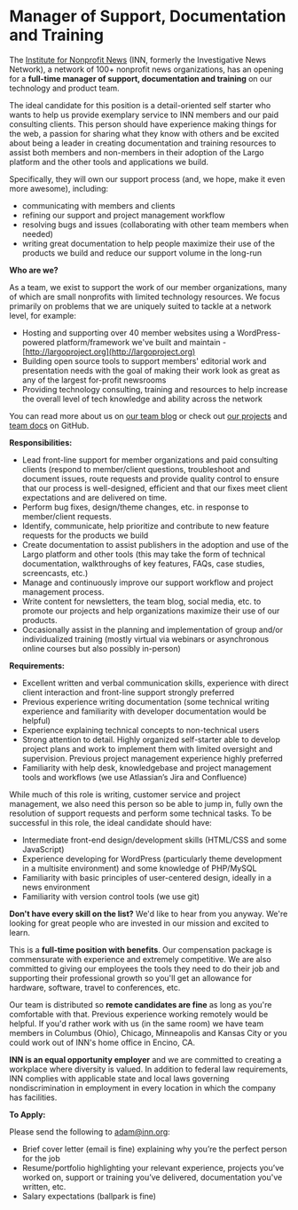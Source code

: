 # Manager of Support, Documentation and Training

The [Institute for Nonprofit News](http://inn.org) (INN, formerly the Investigative News Network), a network of 100+ nonprofit news organizations, has an opening for a **full-time manager of support, documentation and training** on our technology and product team.

The ideal candidate for this position is a detail-oriented self starter who wants to help us provide exemplary service to INN members and our paid consulting clients. This person should have experience making things for the web, a passion for sharing what they know with others and be excited about being a leader in creating documentation and training resources to assist both members and non-members in their adoption of the Largo platform and the other tools and applications we build.

Specifically, they will own our support process (and, we hope, make it even more awesome), including:

- communicating with members and clients
- refining our support and project management workflow
- resolving bugs and issues (collaborating with other team members when needed)
- writing great documentation to help people maximize their use of the products we build and reduce our support volume in the long-run

**Who are we?**

As a team, we exist to support the work of our member organizations, many of which are small nonprofits with limited technology resources. We focus primarily on problems that we are uniquely suited to tackle at a network level, for example:

-  Hosting and supporting over 40 member websites using a WordPress-powered platform/framework we've built and maintain - [http://largoproject.org](http://largoproject.org)
-  Building open source tools to support members' editorial work and presentation needs with the goal of making their work look as great as any of the largest for-profit newsrooms
-  Providing technology consulting, training and resources to help increase the overall level of tech knowledge and ability across the network

You can read more about us on [our team blog](http://nerds.inn.org) or check out [our projects](http://github.com/inn) and [team docs](http://github.com/inn/docs) on GitHub.


**Responsibilities:**

-  Lead front-line support for member organizations and paid consulting clients (respond to member/client questions, troubleshoot and document issues, route requests and provide quality control to ensure that our process is well-designed, efficient and that our fixes meet client expectations and are delivered on time.
-  Perform bug fixes, design/theme changes, etc. in response to member/client requests.
-  Identify, communicate, help prioritize and contribute to new feature requests for the products we build
-  Create documentation to assist publishers in the adoption and use of the Largo platform and other tools (this may take the form of technical documentation, walkthroughs of key features, FAQs, case studies, screencasts, etc.)
-  Manage and continuously improve our support workflow and project management process.
-  Write content for newsletters, the team blog, social media, etc. to promote our projects and help organizations maximize their use of our products.
-  Occasionally assist in the planning and implementation of group and/or individualized training (mostly virtual via webinars or asynchronous online courses but also possibly in-person)

**Requirements:**

-  Excellent written and verbal communication skills, experience with direct client interaction and front-line support strongly preferred
-  Previous experience writing documentation (some technical writing experience and familiarity with developer documentation would be helpful)
-  Experience explaining technical concepts to non-technical users 
-  Strong attention to detail. Highly organized self-starter able to develop project plans and work to implement them with limited oversight and supervision. Previous project management experience highly preferred
-  Familiarity with help desk, knowledgebase and project management tools and workflows (we use Atlassian’s Jira and Confluence)

While much of this role is writing, customer service and project management, we also need this person so be able to jump in, fully own the resolution of support requests and perform some technical tasks. To be successful in this role, the ideal candidate should have:

-  Intermediate front-end design/development skills (HTML/CSS and some JavaScript)
-  Experience developing for WordPress (particularly theme development in a multisite environment) and some knowledge of PHP/MySQL
-  Familiarity with basic principles of user-centered design, ideally in a news environment
-  Familiarity with version control tools (we use git)

**Don't have every skill on the list?** We'd like to hear from you anyway. We're looking for great people who are invested in our mission and excited to learn.

This is a **full-time position with benefits**. Our compensation package is commensurate with experience and extremely competitive. We are also committed to giving our employees the tools they need to do their job and supporting their professional growth so you'll get an allowance for hardware, software, travel to conferences, etc.

Our team is distributed so **remote candidates are fine** as long as you're comfortable with that. Previous experience working remotely would be helpful. If you'd rather work with us (in the same room) we have team members in Columbus (Ohio), Chicago, Minneapolis and Kansas City or you could work out of INN's home office in Encino, CA.

**INN is an equal opportunity employer** and we are committed to creating a workplace where diversity is valued. In addition to federal law requirements, INN complies with applicable state and local laws governing nondiscrimination in employment in every location in which the company has facilities.

**To Apply:**

Please send the following to [adam@inn.org](mailto:adam@inn.org):

-  Brief cover letter (email is fine) explaining why you’re the perfect person for the job
-  Resume/portfolio highlighting your relevant experience, projects you’ve worked on, support or training you’ve delivered, documentation you've written, etc.
-  Salary expectations (ballpark is fine)